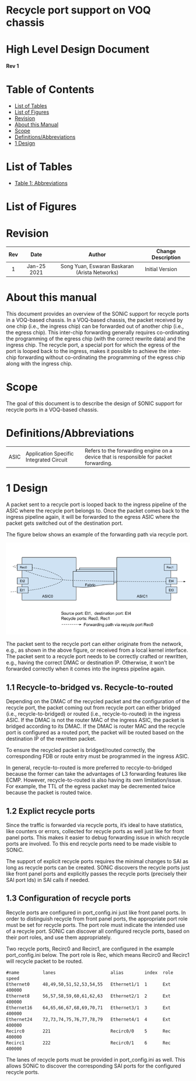 # Recycle port support on VOQ chassis

# High Level Design Document
#### Rev 1

# Table of Contents
* [List of Tables](#list-of-tables)
* [List of Figures](#list-of-figures)
* [Revision](#revision)
* [About this Manual](#about-this-manual)
* [Scope](#scope)
* [Definitions/Abbreviations](#definitionsabbreviations)
* [1 Design](#1-design)

# List of Tables
* [Table 1: Abbreviations](#definitionsabbreviations)

# List of Figures

# Revision
| Rev |     Date    |       Author       | Change Description |      
|:---:|:-----------:|:------------------:|--------------------|
| 1 | Jan-25 2021 | Song Yuan, Eswaran Baskaran (Arista Networks) | Initial Version |

# About this manual

This document provides an overview of the SONiC support for recycle ports in a VOQ-based chassis. In a VOQ-based chassis, the packet received by one chip (i.e., the ingress chip) can be forwarded out of another chip (i.e., the egress chip). This inter-chip forwarding generally requires co-ordinating the programming of the egress chip (with the correct rewrite data) and the ingress chip. The recycle port, a special port for which the egress of the port is looped back to the ingress, makes it possible to achieve the inter-chip forwarding without co-ordinating the programming of the egress chip along with the ingress chip.

# Scope

The goal of this document is to describe the design of SONIC support for recycle ports in a VOQ-based chassis. 

# Definitions/Abbreviations

|      |                    |                                |
|------|--------------------|--------------------------------|
| ASIC | Application Specific Integrated Circuit | Refers to the forwarding engine on a device that is responsible for packet forwarding. |


# 1 Design
A packet sent to a recycle port is looped back to the ingress pipeline of the ASIC where the recycle port belongs to. Once the packet comes back to the ingress pipeline again, it will be forwarded to the egress ASIC where the packet gets switched out of the destination port. 

The figure below shows an example of the forwarding path via recycle port.

![](../../images/recycle_port_hld/recycle_port.png)

The packet sent to the recycle port can either originate from the network, e.g., as shown in the above figure, or received from a local kernel interface. The packet sent to a recycle port needs to be correctly crafted or rewritten, e.g., having the correct DMAC or destination IP. Otherwise, it won’t be forwarded correctly when it comes into the ingress pipeline again. 

## 1.1 Recycle-to-bridged vs. Recycle-to-routed

Depending on the DMAC of the recycled packet and the configuration of the recycle port, the packet coming out from recycle port can either bridged (i.e., recycle-to-bridged) or routed (i.e., recycle-to-routed) in the ingress ASIC. If the DMAC is not the router MAC of the ingress ASIC, the packet is bridged according to its DMAC. If the DMAC is router MAC and the recycle port is configured as a routed port, the packet will be routed based on the destination IP of the rewritten packet.

To ensure the recycled packet is bridged/routed correctly, the corresponding FDB or route entry must be programmed in the ingress ASIC. 

In general, recycle-to-routed is more preferred to reccyle-to-bridged because the former can take the advantages of L3 forwarding features like ECMP. However, recycle-to-routed is also having its own limitation/issue. For example, the TTL of the egress packet may be decremented twice because the packet is routed twice.

## 1.2 Explict recycle ports

Since the traffic is forwarded via recycle ports, it’s ideal to have statistics, like counters or errors, collected for recycle ports as well just like for front panel ports. This makes it easier to debug forwarding issue in which recycle ports are involved. To this end recycle ports need to be made visible to SONiC.

The support of explicit recycle ports requires the minimal changes to SAI as long as recycle ports can be created. SONiC discovers the recycle ports just like front panel ports and explicitly passes the recycle ports (precisely their SAI port Ids) in SAI calls if needed.

## 1.3 Configuration of recycle ports

Recycle ports are configured in port_config.ini just like front panel ports. In order to distinguish recycle from front panel ports, the appropriate port role must be set for recycle ports. The port role must indicate the intended use of a recycle port. SONiC can discover all configured recycle ports, based on their port roles, and use them appropriately.

Two recycle ports, Recirc0 and Recirc1, are configured in the example port_config.ini below. The port role is Rec, which means Recirc0 and Recirc1 will recycle packet to be routed.

```
#name         lanes                     alias        index  role       speed
Ethernet0     48,49,50,51,52,53,54,55   Ethernet1/1  1      Ext        400000
Ethernet8     56,57,58,59,60,61,62,63   Ethernet2/1  2      Ext        400000
Ethernet16    64,65,66,67,68,69,70,71   Ethernet3/1  3      Ext        400000
Ethernet24    72,73,74,75,76,77,78,79   Ethernet4/1  4      Ext        400000
Recirc0       221                       Recirc0/0    5      Rec        400000
Recirc1       222                       Recirc0/1    6      Rec        400000
```

The lanes of recycle ports must be provided in port_config.ini as well. This allows SONiC to discover the corresponding SAI ports for the configured recycle ports.
